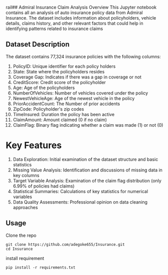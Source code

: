 rail## Admiral Insurance Claim Analysis
Overview
This Jupyter notebook contains all an analysis of auto insurance policy data from Admiral Insurance. The dataset includes information about policyholders, vehicle details, claims history, and other relevant factors that could help in identifying patterns related to insurance claims

## Dataset Description
The dataset contains 77,324 insurance policies with the following columns: 

1. PolicyID: Unique identifier for each policy holders
2. State: State where the policyholders resides
3. Coverage Gap: Indicates if there was a gap in coverage or not
4. CreditScore: Credit score of the policyholder 
5. Age: Age of the policyholders
6. NumberOfVehicles: Number of vehicles covered under the policy
7. NewestVehicleAge: Age of the newest vehicle in the policy
8. PriorAccidentCount: The Number of prior accidents
9. ZipCode: Policyholder's zip codes
10. TimeInsured: Duration the policy has been active
11. ClaimAmount: Amount claimed (0 if no claim)
12. ClaimFlag: Binary flag indicating whether a claim was made (1) or not (0)

# Key Features
1. Data Exploration: Initial examination of the dataset structure and basic statistics
2. Missing Value Analysis: Identification and discussions of missing data in key columns
3. Target Variable Analysis: Examination of the claim flag distribution (only 6.99% of policies had claims)
4. Statistical Summaries: Calculations of key statistics for numerical variables
5. Data Quality Assessments: Professional opinion on data cleaning approaches 

## Usage
Clone the repo
```
git clone https://github.com/adegoke655/Insurance.git
cd Insurance
```
install requirement
```
pip install -r requirements.txt
```
